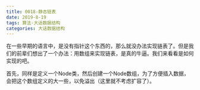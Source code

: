 ```yaml
---
title: 0018-静态链表
date: 2019-8-19
tags: 算法-大话数据结构
categories: 大话数据结构
---
```




在一些早期的语言中，是没有指针这个东西的，那么就没办法实现链表了。但是我们的前辈们想出了一个办法：用数组来实现链表，是真的牛逼。我们来看看是如何实现的吧。



首先，同样是定义一个Node类，然后创建一个Node数组，为了方便插入数据，会把这个数组定义的大一些，以免溢出（这里就不考虑扩容了）。



